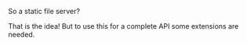 So a static file server?

That is the idea! But to use this for a complete API some extensions are needed.